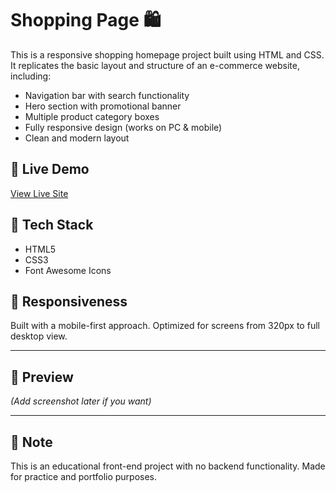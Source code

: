 # Shopping Page 🛍️

This is a responsive shopping homepage project built using HTML and CSS. It replicates the basic layout and structure of an e-commerce website, including:

- Navigation bar with search functionality
- Hero section with promotional banner
- Multiple product category boxes
- Fully responsive design (works on PC & mobile)
- Clean and modern layout

## 🔗 Live Demo
[View Live Site](https://rishabhh-codes.github.io/shopping-page/)

## 📁 Tech Stack
- HTML5
- CSS3
- Font Awesome Icons

## 📱 Responsiveness
Built with a mobile-first approach. Optimized for screens from 320px to full desktop view.

---

## 📸 Preview

*(Add screenshot later if you want)*

---

## 📌 Note
This is an educational front-end project with no backend functionality. Made for practice and portfolio purposes.

